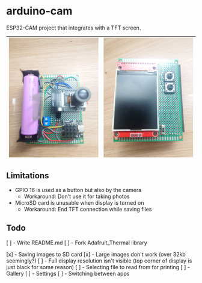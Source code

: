 # arduino-cam

ESP32-CAM project that integrates with a TFT screen.

| ![Back image for the ESP32-CAM project](img-back.jpeg) | ![Front image for the ESP32-CAM project](img-front.jpeg) |
| ------------------------------------------------------ | -------------------------------------------------------- |

## Limitations

-   GPIO 16 is used as a button but also by the camera
    -   Workaround: Don't use it for taking photos
-   MicroSD card is unusable when display is turned on
    -   Workaround: End TFT connection while saving files

## Todo

[ ] - Write README.md
[ ] - Fork Adafruit_Thermal library

[x] - Saving images to SD card
[x] - Large images don't work (over 32kb seemingly?)
[ ] - Full display resolution isn't visible (top corner of display is just black for some reason)
[ ] - Selecting file to read from for printing
[ ] - Gallery
[ ] - Settings
[ ] - Switching between apps
